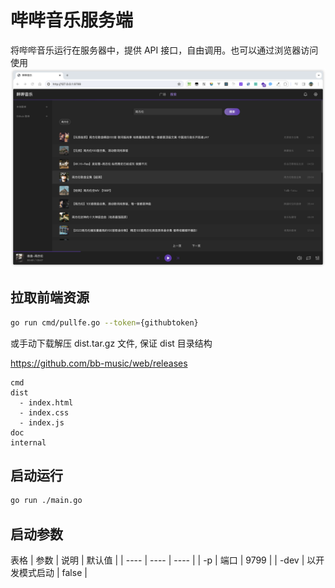 # 哔哔音乐服务端

将哔哔音乐运行在服务器中，提供 API 接口，自由调用。也可以通过浏览器访问使用
![](./doc/preview.png)

## 拉取前端资源

```bash
go run cmd/pullfe.go --token={githubtoken}
```

或手动下载解压 dist.tar.gz 文件, 保证 dist 目录结构

https://github.com/bb-music/web/releases

```
cmd
dist
  - index.html
  - index.css
  - index.js
doc
internal
```

## 启动运行

```bash
go run ./main.go
```

## 启动参数

表格
| 参数 | 说明 | 默认值 |
| ---- | ---- | ---- |
| -p | 端口 | 9799 |
| -dev | 以开发模式启动 | false |
